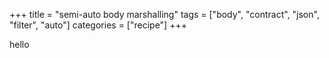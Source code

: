 +++
title = "semi-auto body marshalling"
tags = ["body", "contract", "json", "filter", "auto"]
categories = ["recipe"]
+++

hello
